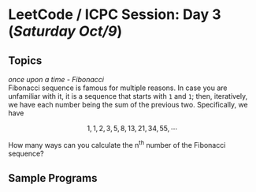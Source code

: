 # LeetCode / ICPC Session: Day 3 (***Saturday Oct/9***)

## Topics
_once upon a time - Fibonacci_  
Fibonacci sequence is famous for multiple reasons. In case you are unfamiliar with it, it is a sequence that starts with `1` and `1`; then, iteratively, we have each number being the sum of the previous two. Specifically, we have

```math
	1, 1, 2, 3, 5, 8, 13, 21, 34, 55, \cdots
```

How many ways can you calculate the n<sup>th</sup> number of the Fibonacci sequence?

## Sample Programs
